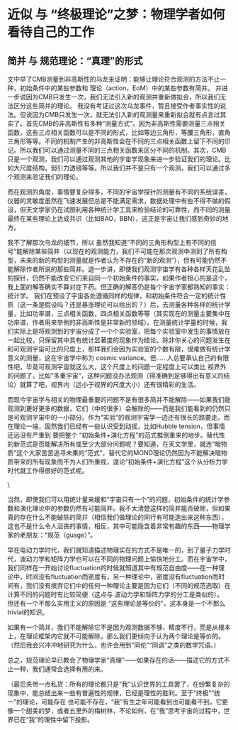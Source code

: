 # 近似 与 “终极理论”之梦：物理学者如何看待自己的工作

## 简并 与 规范理论：“真理”的形式

文中举了CMB测量到非高斯性的乌龙来证明：能够让理论符合观测的方法不止一种，初始条件中的某些参数和 理论（action，EoM）中的某些参数有简并。 并进一步说因为CMB只发生一次，我们无法引入新的观测并重新做拟合，所以我们无法区分这些简并的理论。 我没有考证过这次乌龙事件，暂且接受作者事实性的说法。但说因为CMB只发生一次，就无法引入新的观测量来重新拟合就有点言过其实了。首先CMB的非高斯性有多种“测量方式”。因为非高斯性需要测量三点相关函数，这些三点相关函数可以是不同的形式，比如等边三角形，等腰三角形，直角三角形等等。不同的机制产生的非高斯性会在不同的三点相关函数上留下不同的印记。所以我们可以通过测量不同的三点相关函数来区分不同的机制。其次，CMB只是一个观测，我们可以通过观测其他的宇宙学现象来进一步验证我们的理论。比如大尺度结构，弱引力透镜等等。所以我们并不是只有一个观测，我们可以通过多个观测来验证我们的理论。

而在观测的角度，事情要复杂得多，不同的宇宙学探针的测量有不同的系统误差，仪器的灵敏度虽然在飞速发展但总是不能满足需求，数据处理中有些不得不做的假设，但天文学家仍在试图利用各种统计学工具来检验结论的可靠性，而不同的测量最终在某些理论上达成共识（比如BAO，BBN），这正是宇宙让我们感到奇妙的地方。

我不了解那次乌龙的细节，所以 虽然我知道“不同的三角形构型上有不同的信号”能解除某些简并（以现在的观测能力，我们不可能在那次观测中测到了所有构型，未来的新的构型的测量就是作者认为不存在的“新的观测”），但有可能仍然不能解除作者所说的那些简并。退一步讲，即使我们观测宇宙学有各种各样天花乱坠的探针，仍然不能改变它们来自同一个初始条件的事实，如果作者担心的是这个，我上面的解答确实不算对症下药。但正确的解答仍是每个宇宙学家都熟知的事实：统计学。
我们在预设了宇宙各处遵循同样的规律，和初始条件符合一定的统计性质（这一条是假设吗？还是暴涨理论可以给出的？）后，去测量各种各样的统计学量，比如功率谱，三点相关函数，四点相关函数等等（其实现在的测量主要集中在功率谱，作者用来举例的非高斯性是非常新的领域）。在测量统计学量的时候，我们实际上是将观测到的宇宙分成了一个个实验室，把每个实验室中发生的事情放在一起比较，只保留其中具有统计显著度的现象作为结论。除非你关心的问题发生在和可观测宇宙可比的尺度上，那样我们会因为实验室的个数有限，很难做有统计学意义的测量，这在宇宙学中称为 cosmic variance。但……人总要承认自己的有限性吧，毕竟可观测宇宙就这么大，这个尺度上的问题一定程度上可以类比 视界外的问题了，比如”多重宇宙“，这种问题没办法观测（得准确到足够得出有意义的结论）就算了吧，视界内（远小于视界的尺度大小）还有很精彩的生活。

而现今宇宙学与相关的物理最重要的问题不是有很多简并不能解除——如果我们能观测到更好更多的数据，它们（中的很多）会解除的——而是我们能看到的仍然只是可观测宇宙中的一小部分。作为“实验”的观测宇宙学一边还有很长的路要走。而在理论一端，固然我们已经有一些认识受到动摇，比如Hubble tension，但事情还远没有严重到 要把整个 “初始条件+演化方程”的范式推倒重来的地步。替代性的新范式是否能解决所有或至少大部分问题呢？要知道，在天文学里，就连“暗物质”这个大家苦苦追寻未果的“范式”，替代它的MOND理论仍然因为不能解决暗物质带来的所有现象而不为人们所重视，遑论“初始条件+演化方程”这个从分析力学时代就工作得很好的范式呢。

\

当然，即使我们可以用统计量来缓和“宇宙只有一个”的问题，初始条件的统计学参数和演化理论中的参数仍然有可能简并。我不太清楚这样的简并能否破除，但如果真的存在什么不能破除的简并（相信我们做理论的同行有可能造出来这种东西），这也不是什么令人沮丧的事情，相反，其中可能隐含着非常有趣的东西——物理学家的老朋友：“规范（guage）”。

早在电动力学时代，我们就知道描述物理实在的方式不是唯一的，到了量子力学时代，波动力学和矩阵力学也可以在不同的物理问题上愉快地分工。而在宇宙学中，我们同样在一开始讨论fluctuation的时候就知道其中有规范自由度——在一种理论中，时间没有fluctuation而密度有，另一种理论中，密度没有fluctuation而时间有，我们没有摈弃它们中的任何一种理论主要是因为它们（不同的规范选取）在计算不同的问题时有比较简便（这点与 波动力学和矩阵力学的分工是类似的）。 但还有一个不那么实用主义的原因是 “这些理论是等价的”，这本身是一个不那么trivial的知识。

如果有一个简并，我们不能解除它不是因为观测数据不够、精度不行，而是从根本上，在理论框架内它就不可能解除，那么我们更倾向于认为两个理论是等价的。（然后我会兴冲冲地研究为什么，也许会用到“同伦”“同调”之类的数学咒语。）

总之，规范理论早已教会了物理学家“真理”——如果存在的话——描述它的方式不止一种，我们通常会选择有用的来。

（最后夹带一点私货：所有的理论都只是“我”认识世界的工具罢了，在纷繁复杂的现象中，能总结出来一些有普遍性的规律，已经是理性的胜利。至于“终极”“统一”的理论，可能存在 也可能不存在，“我”有生之年可能看到也可能看不到，它更像一个甜美的梦，或者五里外的梅树林，不论如何，在“我”思考宇宙的过程中，世界已在“我”的理性中留下投影。
